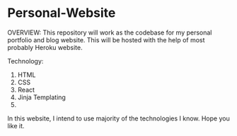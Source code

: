 # Personal-Website
OVERVIEW:
This repository will work as the codebase for my personal portfolio and blog website. This will be hosted with the help of most probably Heroku website.

Technology:
1. HTML
2. CSS
3. React
4. Jinja Templating
5. 
In this website, I intend to use majority of the technologies I know. 
Hope you like it.
